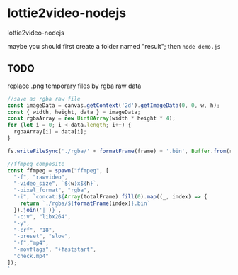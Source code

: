 # lottie2video-nodejs
lottie2video-nodejs


maybe you should first create a folder named "result";
then `node demo.js`
## TODO
replace .png temporary files by rgba raw data
``` node.js
//save as rgba raw file
const imageData = canvas.getContext('2d').getImageData(0, 0, w, h);
const { width, height, data } = imageData;
const rgbaArray = new Uint8Array(width * height * 4);
for (let i = 0; i < data.length; i++) {
  rgbaArray[i] = data[i];
}

fs.writeFileSync('./rgba/' + formatFrame(frame) + '.bin', Buffer.from(rgbaArray));

//ffmpeg composite
const ffmpeg = spawn("ffmpeg", [
  "-f", "rawvideo",
  "-video_size", `${w}x${h}`,
  "-pixel_format", "rgba",
  "-i", `concat:${Array(totalFrame).fill(0).map((_, index) => {
    return `./rgba/${formatFrame(index)}.bin`
  }).join('|')}`,
  "-c:v", "libx264",
  "-y",
  "-crf", "18",
  "-preset", "slow",
  "-f","mp4",
  "-movflags", "+faststart",
  "check.mp4"
]);
`
